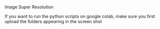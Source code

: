Image Super Resolution

If you want to run the python scripts on google colab, make sure you first upload the folders appearing in the screen shot
